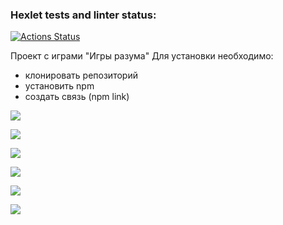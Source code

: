 ### Hexlet tests and linter status:
[![Actions Status](https://github.com/m-varitskaya/qa-auto-engineer-javascript-project-44/actions/workflows/hexlet-check.yml/badge.svg)](https://github.com/m-varitskaya/qa-auto-engineer-javascript-project-44/actions)

Проект с играми "Игры разума"
Для установки необходимо:

- клонировать репозиторий
- установить npm
- создать связь (npm link)

<a href="https://codeclimate.com/github/m-varitskaya/qa-auto-engineer-javascript-project-44/maintainability"><img src="https://api.codeclimate.com/v1/badges/1b9e859bb5d61fadc386/maintainability" /></a>

<a href="https://asciinema.org/a/If3szqFJZwA8mdCc6VPAXhSwg" target="_blank"><img src="https://asciinema.org/a/If3szqFJZwA8mdCc6VPAXhSwg.svg" /></a>

<a href="https://asciinema.org/a/aSEM47spdOYocVSvzRQOtCj0h" target="_blank"><img src="https://asciinema.org/a/aSEM47spdOYocVSvzRQOtCj0h.svg" /></a>

<a href="https://asciinema.org/a/Xb6hJBiThmODitcbn8N2oSDVC" target="_blank"><img src="https://asciinema.org/a/Xb6hJBiThmODitcbn8N2oSDVC.svg" /></a>

<a href="https://asciinema.org/a/i8K1Th7QIhKHs6hMCJv8SXDRM" target="_blank"><img src="https://asciinema.org/a/i8K1Th7QIhKHs6hMCJv8SXDRM.svg" /></a>

<a href="https://asciinema.org/a/e1wmsXg0S5lQ1WL5VGnUwU1IL" target="_blank"><img src="https://asciinema.org/a/e1wmsXg0S5lQ1WL5VGnUwU1IL.svg" /></a>
